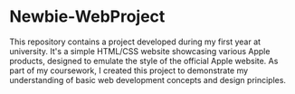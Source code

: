 # Newbie-WebProject
This repository contains a project developed during my first year at university. It's a simple HTML/CSS website showcasing various Apple products, designed to emulate the style of the official Apple website. As part of my coursework, I created this project to demonstrate my understanding of basic web development concepts and design principles.
